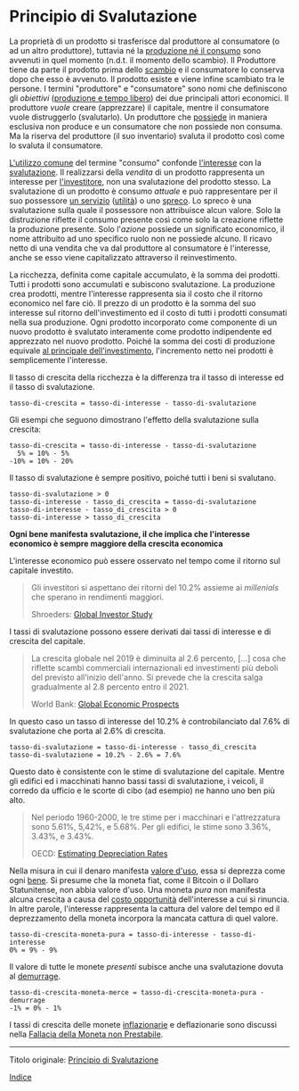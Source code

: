 # Principio di Svalutazione



La proprietà di un prodotto si trasferisce dal produttore al consumatore (o ad un altro produttore), tuttavia né la [produzione né il consumo](ch007-production-and-consumption.md) sono avvenuti in quel momento (n.d.t. il momento dello scambio). Il Produttore tiene da parte il prodotto prima dello [scambio](ch101-glossary.md#scambio) e il consumatore lo conserva  dopo che esso è avvenuto. Il prodotto esiste e viene infine scambiato tra le persone. I termini "produttore" e "consumatore" sono nomi che definiscono gli _obiettivi_ ([produzione e tempo libero](https://mises.org/library/man-economy-and-state-power-and-market/html/p/926)) dei due principali attori economici. Il produttore _vuole_ creare (apprezzare) il capitale, mentre il consumatore vuole distruggerlo (svalutarlo). Un produttore che [possiede](ch101-glossary.md#proprietario) in maniera esclusiva non produce e un consumatore che non possiede non consuma. Ma la riserva del produttore (il suo inventario) svaluta il prodotto così come lo svaluta il consumatore.

[L'utilizzo comune](https://it.wikipedia.org/wiki/Consumo) del termine "consumo" confonde [l'interesse](https://it.wikipedia.org/wiki/Interesse) con la [svalutazione](https://en.wikipedia.org/wiki/Depreciation_(economics)). Il realizzarsi della _vendita_ di un prodotto rappresenta un interesse per [l'investitore](https://en.wikipedia.org/wiki/Depreciation_(economics)), non una svalutazione del prodotto stesso. La svalutazione di un prodotto è consumo _attuale_ e può rappresentare per il suo possessore [un servizio](https://mises.org/library/man-economy-and-state-power-and-market/html/p/974) ([utilità](ch101-glossary.md#utilità)) o uno [spreco](https://it.wikipedia.org/wiki/Rifiuto). Lo spreco è una svalutazione sulla quale il possessore non attribuisce alcun valore. Solo la distruzione riflette il consumo presente così come solo la creazione riflette la produzione presente. Solo l'_azione_ possiede un significato economico, il nome attribuito ad uno specifico ruolo non ne possiede alcuno. Il ricavo netto di una vendita che va dal produttore al consumatore è l'interesse, anche se esso viene capitalizzato attraverso il reinvestimento.

La ricchezza, definita come capitale accumulato, è la somma dei prodotti. Tutti i prodotti sono accumulati e subiscono svalutazione. La produzione crea prodotti, mentre l'interesse rappresenta sia il costo che il ritorno economico nel fare ciò. Il prezzo di un prodotto è la somma del suo interesse sul ritorno dell'investimento ed il costo di tutti i prodotti consumati nella sua produzione. Ogni prodotto incorporato come componente di un nuovo prodotto è svalutato interamente come prodotto indipendente ed apprezzato nel nuovo prodotto. Poiché la somma dei costi di produzione  equivale [al principale dell'investimento](https://en.wikipedia.org/wiki/Bond_(finance)#Principal), l'incremento netto nei prodotti è semplicemente l'interesse.

Il tasso di crescita della ricchezza è la differenza tra il tasso di interesse ed il tasso di svalutazione.

```
tasso-di-crescita = tasso-di-interesse - tasso-di-svalutazione
```

Gli esempi che seguono dimostrano l'effetto della svalutazione sulla crescita:

```
tasso-di-crescita = tasso-di-interesse - tasso-di-svalutazione
  5% = 10% - 5%
-10% = 10% - 20% 

```

Il tasso di svalutazione è sempre positivo, poiché tutti i beni si svalutano.

```
tasso-di-svalutazione > 0
tasso-di-interesse - tasso_di_crescita = tasso-di-svalutazione 
tasso-di-interesse - tasso_di_crescita > 0
tasso-di-interesse > tasso_di_crescita 
```

**Ogni bene manifesta svalutazione, il che implica che l'interesse economico è sempre maggiore della crescita economica**

L'interesse economico può essere osservato nel tempo come il ritorno sul capitale investito.

> Gli investitori si aspettano dei ritorni del 10.2% assieme ai _millenials_ che sperano in rendimenti maggiori.
>
> Shroeders: [Global Investor Study](https://www.schroders.com/en/insights/global-investor-study/investors-expect-returns-of-10.2-with-millennials-hoping-for-more)

I tassi di svalutazione possono essere derivati dai tassi di interesse e di crescita del capitale.

> La crescita globale nel 2019 è diminuita al 2.6 percento, [...] cosa che riflette scambi commerciali internazionali ed investimenti più deboli del previsto all'inizio dell'anno. Si prevede che la crescita salga gradualmente al 2.8 percento entro il 2021.
>
> World Bank:  [Global Economic Prospects](https://www.worldbank.org/en/publication/global-economic-prospects)

 In questo caso un tasso di interesse del 10.2% è controbilanciato dal 7.6% di svalutazione che porta al 2.6% di crescita. 

```
tasso-di-svalutazione = tasso-di-interesse - tasso_di_crescita
tasso-di-svalutazione = 10.2% - 2.6% = 7.6%
```

Questo dato è consistente con le stime di svalutazione del capitale. Mentre gli edifici ed i macchinati hanno bassi tassi di svalutazione, i veicoli, il corredo da ufficio e le scorte di cibo (ad esempio) ne hanno uno ben più alto.

> Nel periodo 1960-2000, le tre stime per i macchinari e l'attrezzatura sono 5.61%, 5,42%, e 5.68%. Per gli edifici, le stime sono 3.36%, 3.43%, e 3.43%.
>
> OECD: [Estimating Depreciation Rates](https://www.oecd.org/sdd/productivity-stats/35409605.pdf)

Nella misura in cui il denaro manifesta [valore d'uso](https://en.wikipedia.org/wiki/Use_value), essa si deprezza come ogni [bene](). Si presume che la moneta fiat, come il Bitcoin o il Dollaro Statunitense, non abbia valore d'uso. Una moneta _pura_ non manifesta alcuna crescita a causa del [costo opportunità](https://it.wikipedia.org/wiki/Costo_opportunit%C3%A0) dell'interesse a cui si rinuncia. In altre parole, l'interesse rappresenta la cattura del valore del tempo ed il deprezzamento della moneta incorpora la mancata cattura di quel valore.

```
tasso-di-crescita-moneta-pura = tasso-di-interesse - tasso-di-interesse
0% = 9% - 9%
```

Il valore di tutte le monete _presenti_ subisce anche una svalutazione dovuta al [demurrage](https://it.wikipedia.org/wiki/Demurrage_(moneta)).

```
tasso-di-crescita-moneta-merce = tasso-di-crescita-moneta-pura - demurrage
-1% = 0% - 1%
```

I tassi di crescita delle monete [inflazionarie]() e deflazionarie sono discussi nella [Fallacia della Moneta non Prestabile](ch086-unlendable-money-fallacy.md).

---

Titolo originale: [Principio di Svalutazione](https://github.com/libbitcoin/libbitcoin-system/wiki/Depreciation-Principle)

[Indice](/README.md)

